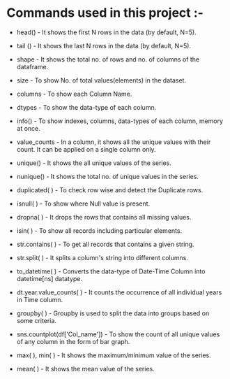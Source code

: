 # Commands used in this project :-

* head() - It shows the first N rows in the data (by default, N=5).

* tail () - It shows the last N rows in the data (by default, N=5).

* shape - It shows the total no. of rows and no. of columns of the dataframe.

* size - To show No. of total values(elements) in the dataset.

* columns - To show each Column Name.

* dtypes - To show the data-type of each column.

* info() - To show indexes, columns, data-types of each column, memory at once.

* value_counts - In a column, it shows all the unique values with their count. It can be applied on a single column only.

* unique() - It shows the all unique values of the series.

* nunique() - It shows the total no. of unique values in the series.

* duplicated( ) - To check row wise and detect the Duplicate rows.

* isnull( ) - To show where Null value is present.

* dropna( ) - It drops the rows that contains all missing values.

* isin( ) - To show all records including particular elements.

* str.contains( ) - To get all records that contains a given string.

* str.split( ) - It splits a column's string into different columns.

* to_datetime( ) - Converts the data-type of Date-Time Column into datetime[ns] datatype.

* dt.year.value_counts( ) - It counts the occurrence of all individual years in Time column.

* groupby( ) - Groupby is used to split the data into groups based on some criteria.

* sns.countplot(df['Col_name']) - To show the count of all unique values of any column in the form of bar graph.

* max( ), min( ) - It shows the maximum/minimum value of the series.

* mean( ) - It shows the mean value of the series.
